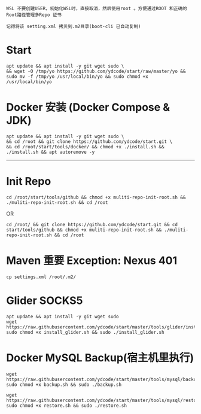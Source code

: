 ```
WSL 不要创建USER，初始化WSL时，直接取消，然后使用root 。方便通过ROOT 和正确的Root路径管理多Repo 证书
```

```
记得将该 setting.xml 拷贝到.m2目录(boot-cli 已自动复制)
```


# Start
```
apt update && apt install -y git wget sudo \
&& wget -O /tmp/yo https://github.com/ydcode/start/raw/master/yo && sudo mv -f /tmp/yo /usr/local/bin/yo && sudo chmod +x /usr/local/bin/yo
```

# Docker 安装 (Docker Compose & JDK)
```
apt update && apt install -y git wget sudo \
&& cd /root && git clone https://github.com/ydcode/start.git \
&& cd /root/start/tools/docker/ && chmod +x ./install.sh && ./install.sh && apt autoremove -y
```


----------------------------------------------------------------------------------------------------
# Init Repo
```
cd /root/start/tools/github && chmod +x muliti-repo-init-root.sh && ./muliti-repo-init-root.sh && cd /root
```
OR
```
cd /root/ && git clone https://github.com/ydcode/start.git && cd start/tools/github && chmod +x muliti-repo-init-root.sh && ./muliti-repo-init-root.sh && cd /root
```

# Maven 重要  Exception: Nexus 401
```
cp settings.xml /root/.m2/
```

# Glider SOCKS5
```
apt update && apt install -y git wget sudo
wget https://raw.githubusercontent.com/ydcode/start/master/tools/glider/install_glider.sh
sudo chmod +x install_glider.sh && sudo ./install_glider.sh
```



# Docker MySQL Backup(宿主机里执行)
```
wget https://raw.githubusercontent.com/ydcode/start/master/tools/mysql/backup.sh
sudo chmod +x backup.sh && sudo ./backup.sh
```
```
wget https://raw.githubusercontent.com/ydcode/start/master/tools/mysql/restore.sh
sudo chmod +x restore.sh && sudo ./restore.sh
```
